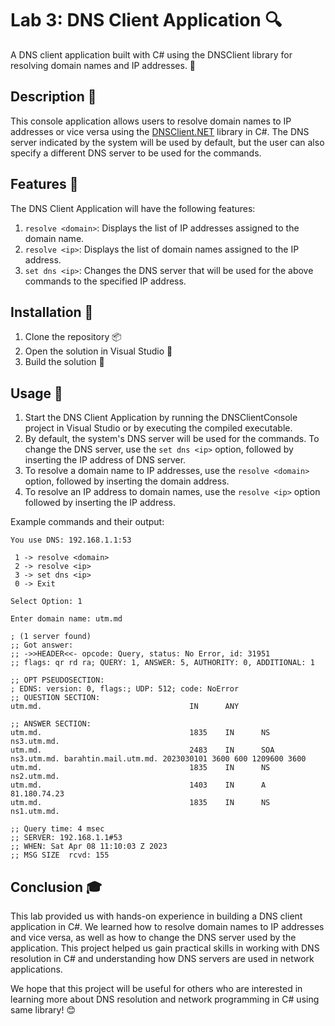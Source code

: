 # Lab 3: DNS Client Application 🔍

A DNS client application built with C# using the DNSClient library for resolving domain names and IP addresses. 📡

## Description 📝

This console application allows users to resolve domain names to IP addresses or vice versa using the [DNSClient.NET](https://github.com/MichaCo/DnsClient.NET) library in C#. The DNS server indicated by the system will be used by default, but the user can also specify a different DNS server to be used for the commands.

## Features 🌟

The DNS Client Application will have the following features:

1. `resolve <domain>`: Displays the list of IP addresses assigned to the domain name.
2. `resolve <ip>`: Displays the list of domain names assigned to the IP address.
3. `set dns <ip>`: Changes the DNS server that will be used for the above commands to the specified IP address.

## Installation 💾

1. Clone the repository 📦
2. Open the solution in Visual Studio 🧰
3. Build the solution 🔨

## Usage 📖

1. Start the DNS Client Application by running the DNSClientConsole project in Visual Studio or by executing the compiled executable.
2. By default, the system's DNS server will be used for the commands. To change the DNS server, use the `set dns <ip>` option, followed by inserting the IP address of DNS server.
3. To resolve a domain name to IP addresses, use the `resolve <domain>` option, followed by inserting the domain address.
4. To resolve an IP address to domain names, use the `resolve <ip>` option followed by inserting the IP address.

Example commands and their output:

```
You use DNS: 192.168.1.1:53

 1 -> resolve <domain>
 2 -> resolve <ip>
 3 -> set dns <ip>
 0 -> Exit

Select Option: 1

Enter domain name: utm.md

; (1 server found)
;; Got answer:
;; ->>HEADER<<- opcode: Query, status: No Error, id: 31951
;; flags: qr rd ra; QUERY: 1, ANSWER: 5, AUTHORITY: 0, ADDITIONAL: 1

;; OPT PSEUDOSECTION:
; EDNS: version: 0, flags:; UDP: 512; code: NoError
;; QUESTION SECTION:
utm.md.                                 IN      ANY

;; ANSWER SECTION:
utm.md.                                 1835    IN      NS      ns3.utm.md.
utm.md.                                 2483    IN      SOA     ns3.utm.md. barahtin.mail.utm.md. 2023030101 3600 600 1209600 3600
utm.md.                                 1835    IN      NS      ns2.utm.md.
utm.md.                                 1403    IN      A       81.180.74.23
utm.md.                                 1835    IN      NS      ns1.utm.md.

;; Query time: 4 msec
;; SERVER: 192.168.1.1#53
;; WHEN: Sat Apr 08 11:10:03 Z 2023
;; MSG SIZE  rcvd: 155

```

## Conclusion 🎓

This lab provided us with hands-on experience in building a DNS client application in C#. We learned how to resolve domain names to IP addresses and vice versa, as well as how to change the DNS server used by the application. This project helped us gain practical skills in working with DNS resolution in C# and understanding how DNS servers are used in network applications.

We hope that this project will be useful for others who are interested in learning more about DNS resolution and network programming in C# using same library! 😊

